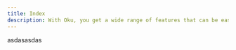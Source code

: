 ```yaml
---
title: Index
description: With Oku, you get a wide range of features that can be easily integrated into your projects, including unstyled, accessible UI components, state management solutions, API integrations, and much more.ph-triangle-thin
---
```


asdasasdas
